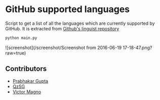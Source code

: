 # GitHub supported languages
Script to get a list of all the languages which are currently supported by GitHub. It is extracted from [Github's linguist repository](https://github.com/github/linguist)

```python
python main.py
```

![screenshot](/screenshot/Screenshot from 2016-06-19 17-18-47.png?raw=true)

## Contributors
 + [Prabhakar Gupta](https://github.com/prabhakar267)
 + [QzSG](https://github.com/QzSG)
 + [Victor Magno](https://github.com/vctrmagno)

